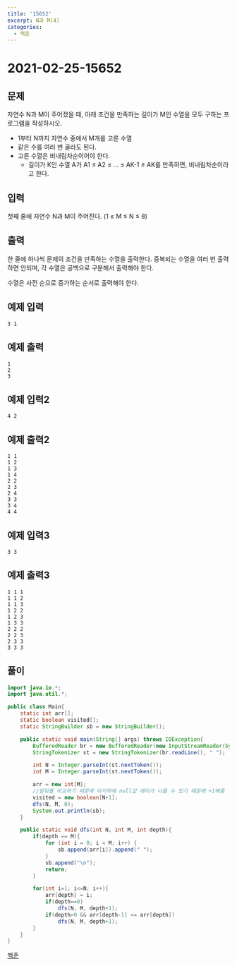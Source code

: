 ```yaml
---
title: '15652'
excerpt: N과 M(4)
categories:
  - 백준
---
```


# 2021-02-25-15652

## 문제

자연수 N과 M이 주어졌을 때, 아래 조건을 만족하는 길이가 M인 수열을 모두 구하는 프로그램을 작성하시오.

* 1부터 N까지 자연수 중에서 M개를 고른 수열
* 같은 수를 여러 번 골라도 된다.
* 고른 수열은 비내림차순이어야 한다.
  * 길이가 K인 수열 A가 A1 ≤ A2 ≤ ... ≤ AK-1 ≤ AK를 만족하면, 비내림차순이라고 한다.

## 입력

첫째 줄에 자연수 N과 M이 주어진다. \(1 ≤ M ≤ N ≤ 8\)

## 출력

한 줄에 하나씩 문제의 조건을 만족하는 수열을 출력한다. 중복되는 수열을 여러 번 출력하면 안되며, 각 수열은 공백으로 구분해서 출력해야 한다.

수열은 사전 순으로 증가하는 순서로 출력해야 한다.

## 예제 입력

```text
3 1
```

## 예제 출력

```text
1
2
3
```

## 예제 입력2

```text
4 2
```

## 예제 출력2

```text
1 1
1 2
1 3
1 4
2 2
2 3
2 4
3 3
3 4
4 4
```

## 예제 입력3

```text
3 3
```

## 예제 출력3

```text
1 1 1
1 1 2
1 1 3
1 2 2
1 2 3
1 3 3
2 2 2
2 2 3
2 3 3
3 3 3
```

## 풀이

```java
import java.io.*;
import java.util.*;

public class Main{
    static int arr[];
    static boolean visited[];
    static StringBuilder sb = new StringBuilder();

    public static void main(String[] args) throws IOException{
        BufferedReader br = new BufferedReader(new InputStreamReader(System.in));
        StringTokenizer st = new StringTokenizer(br.readLine(), " ");

        int N = Integer.parseInt(st.nextToken());
        int M = Integer.parseInt(st.nextToken());

        arr = new int[M];
        //앞뒤를 비교하기 때문에 마지막에 null값 에러가 나올 수 있기 때문에 +1해줌
        visited = new boolean[N+1];
        dfs(N, M, 0);
        System.out.println(sb);
    }

    public static void dfs(int N, int M, int depth){
        if(depth == M){
            for (int i = 0; i < M; i++) {
                sb.append(arr[i]).append(" ");
            }
            sb.append("\n");
            return;
        }

        for(int i=1; i<=N; i++){
            arr[depth] = i;
            if(depth==0)
                dfs(N, M, depth+1);
            if(depth>0 && arr[depth-1] <= arr[depth])
                dfs(N, M, depth+1);
        }
    }
}
```

[백준](https://www.acmicpc.net/problem/15652)

